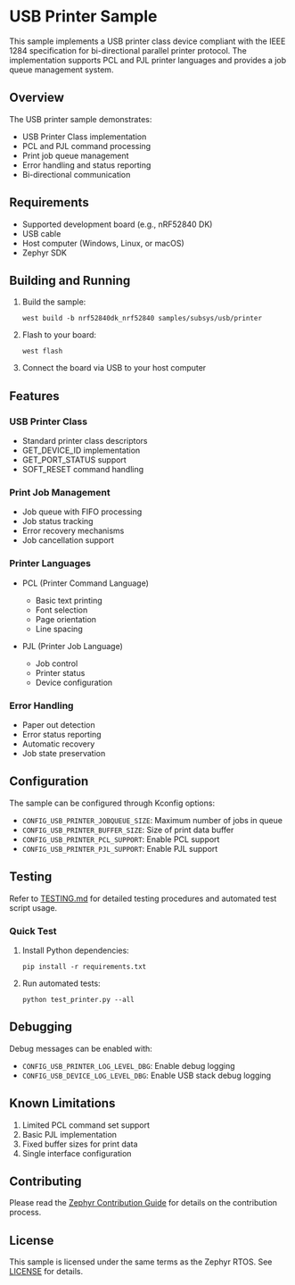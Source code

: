 # USB Printer Sample

This sample implements a USB printer class device compliant with the IEEE 1284 specification for bi-directional parallel printer protocol. The implementation supports PCL and PJL printer languages and provides a job queue management system.

## Overview

The USB printer sample demonstrates:
- USB Printer Class implementation
- PCL and PJL command processing
- Print job queue management
- Error handling and status reporting
- Bi-directional communication

## Requirements

- Supported development board (e.g., nRF52840 DK)
- USB cable
- Host computer (Windows, Linux, or macOS)
- Zephyr SDK

## Building and Running

1. Build the sample:
   ```
   west build -b nrf52840dk_nrf52840 samples/subsys/usb/printer
   ```

2. Flash to your board:
   ```
   west flash
   ```

3. Connect the board via USB to your host computer

## Features

### USB Printer Class
- Standard printer class descriptors
- GET_DEVICE_ID implementation
- GET_PORT_STATUS support
- SOFT_RESET command handling

### Print Job Management
- Job queue with FIFO processing
- Job status tracking
- Error recovery mechanisms
- Job cancellation support

### Printer Languages
- PCL (Printer Command Language)
  - Basic text printing
  - Font selection
  - Page orientation
  - Line spacing
  
- PJL (Printer Job Language)
  - Job control
  - Printer status
  - Device configuration

### Error Handling
- Paper out detection
- Error status reporting
- Automatic recovery
- Job state preservation

## Configuration

The sample can be configured through Kconfig options:

- `CONFIG_USB_PRINTER_JOBQUEUE_SIZE`: Maximum number of jobs in queue
- `CONFIG_USB_PRINTER_BUFFER_SIZE`: Size of print data buffer
- `CONFIG_USB_PRINTER_PCL_SUPPORT`: Enable PCL support
- `CONFIG_USB_PRINTER_PJL_SUPPORT`: Enable PJL support

## Testing

Refer to [TESTING.md](TESTING.md) for detailed testing procedures and automated test script usage.

### Quick Test

1. Install Python dependencies:
   ```
   pip install -r requirements.txt
   ```

2. Run automated tests:
   ```
   python test_printer.py --all
   ```

## Debugging

Debug messages can be enabled with:
- `CONFIG_USB_PRINTER_LOG_LEVEL_DBG`: Enable debug logging
- `CONFIG_USB_DEVICE_LOG_LEVEL_DBG`: Enable USB stack debug logging

## Known Limitations

1. Limited PCL command set support
2. Basic PJL implementation
3. Fixed buffer sizes for print data
4. Single interface configuration

## Contributing

Please read the [Zephyr Contribution Guide](../../../CONTRIBUTING.rst) for details on the contribution process.

## License

This sample is licensed under the same terms as the Zephyr RTOS. See [LICENSE](../../../LICENSE) for details.